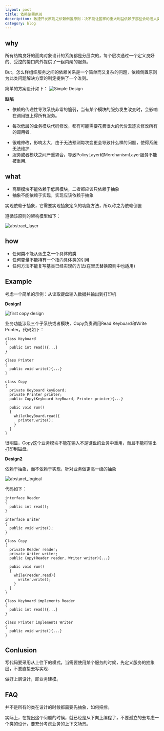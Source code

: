 ```yaml
---
layout: post
title: 依赖倒置原则
description: 敏捷开发原则之依赖倒置原则：决不能让国家的重大利益依赖于那些会动摇人类意志的众多可能性
category: blog
---
```


## why

所有结构良好的面向对象设计的系统都是分层次的，每个层次通过一个定义良好的、受控的接口向外提供了一组内聚的服务。

But，怎么样组织服务之间的依赖关系是一个简单而又复杂的问题，依赖倒置原则为此类问题解决方案的制定提供了一个准则。

简单的方案设计如下：
![Simple Design](/images/design_pattern/simple_design.png)

**缺陷**

* 依赖的传递性导致系统非常的脆弱，当有某个模块的服务发生改变时，会影响在调用链上得所有服务。
 - 每次低层的业务模块代码修改，都有可能需要花费很大的代价去逐次修改所有的调用者.
* 很难修改，影响太大，由于无法预测每次变更会导致什么样的问题，使得系统无法维护.
* 服务或者模块之间严重耦合，导致PolicyLayer和MerchanismLayer服务不能被重用.

## what

* 高层模块不能依赖于低层模块，二者都应该只依赖于抽象
* 抽象不能依赖于实现，实现应该依赖于抽象

实现依赖于抽象，它需要实现抽象定义的功能方法，所以称之为依赖倒置

遵循该原则的架构模型如下：

![abstract_layer](/images/design_pattern/abstract_layer.png)

## how

* 任何类不能从派生之一个具体的类
* 任何变量不能持有一个指向具体类的引用
* 任何方法不能复写基类已经实现的方法(在里氏替换原则中也适用)

## Example

考虑一个简单的示例：从读取键盘输入数据并输出到打印机

**Design1**

![first copy design](/images/design_pattern/copySystem.png)

业务功能涉及三个子系统或者模块，Copy负责调用Read Keyboard和Write Printer。代码如下：

```
class Keyboard
{
  public int read(){...}
}

class Printer
{
  public void write(){...}
}

class Copy
{
  private Keyboard keyBoard;
  private Printer printer;
  public Copy(Keyboard keyBoard, Printer printer){...}

  pubic void run()
  {
    while(keyBoard.read){
      printer.write();
    }
  }
}
```

很明显，Copy这个业务模块不能在输入不是键盘的业务中重用，而且不能将输出打印到磁盘。

**Design2**

依赖于抽象，而不依赖于实现，针对业务做更高一级的抽象

![abstarct_logical](/images/design_pattern/dependency_abstract.png)

代码如下：

```
interface Reader
{
  public int read();
}

interface Writer
{
  public void write();
}

Class Copy
{
  private Reader reader;
  private Writer writer;
  public Copy(Reader reader, Writer writer){...}

  pubic void run()
  {
    while(reader.read){
      writer.write();
    }
  }
}

Class Keyboard implements Reader
{
  public int read(){...}
}

class Printer implements Writer
{
  public void write(){...}
}

```

## Conlusion

写代码要采用从上往下的模式，当需要使用某个服务的时候，先定义服务的抽象层，不要直接去写实现.

做好上层设计，即业务建模。

## FAQ

并不是所有的类在设计的时候都需要先抽象，如何把控。

实际上，在提出这个问题的时候，就已经是从下向上编程了，不要孤立的去考虑一个类的设计，要充分考虑业务的上下文场景。

